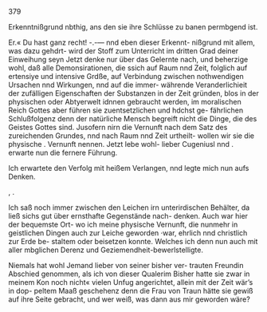 379

Erkenntnißgrund nbthig, ans den sie ihre Schlüsse zu banen
permbgend ist.

Er.« Du hast ganz recht! -.-— nnd eben dieser Erkennt-
nißgrund mit allem, was dazu gehdrt- wird der Stoff zum
Unterricht im dritten Grad deiner Einweihung seyn Jetzt
denke nur über das Gelernte nach, und beherzige wohl, daß
alle Demonsirationen, die ssich auf Raum nnd Zeit, folglich
auf ertensiye und intensive Grdße, auf Verbindung zwischen
nothwendigen Ursachen nnd Wirkungen, nnd auf die immer-
währende Veranderlichieit der zufälligen Eigenschaften der
Substanzen in der Zeit gründen, blos in der physischen
oder Abtyerwelt idnnen gebraucht werden, im moralischen
Reich Gottes aber führen sie zuentsetzlichen und hdchst ge-
fährlichen Schlußfolgenz denn der natürliche Mensch begreift
nicht die Dinge, die des Geistes Gottes sind. Jusofern nirn
die Vernunft nach dem Satz des zureichenden Grundes, nnd
nach Raum nnd Zeit urtheilt- wollen wir sie die physische .
Vernunft nennen. Jetzt lebe wohl- lieber Cugeniusl nnd .
erwarte nun die fernere Führung.

Ich erwartete den Verfolg mit heißem Verlangen, nnd
legte mich nun aufs Denken.

, .

Ich saß noch immer zwischen den Leichen irn unterirdischen
Behälter, da ließ sichs gut über ernsthafte Gegenstände nach-
denken. Auch war hier der bequemste Ort- wo ich meine
physische Vernunft, die nunmehr in geistlichen Dingen auch
zur Leiche geworden ·war, ehrlich nnd christlich zur Erde be-
staltem oder beisetzen konnte. Welches ich denn nun auch
mit aller mbglichen Derenz und Geziemendheit-bewerlstelligte.

Niemals hat wohl Jemand lieber von seiner bisher ver-
trauten Freundin Abschied genommen, als ich von dieser
Qualerim Bisher hatte sie zwar in meinem Kon noch nicht«
vielen Unfug angerichtet, allein mit der Zeit wär’s in dop-
peltem Maaß geschehenz denn die Frau von Traun hätte
sie gewiß auf ihre Seite gebracht, und wer weiß, was dann
aus mir geworden wäre?

